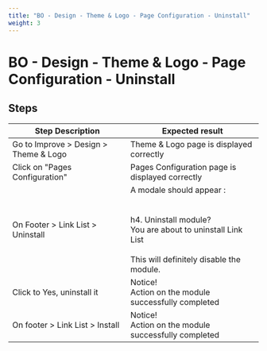 ```yaml
---
title: "BO - Design - Theme & Logo - Page Configuration - Uninstall"
weight: 3
---
```


# BO - Design - Theme & Logo - Page Configuration - Uninstall
## Steps
| Step Description | Expected result |
| ----- | ----- |
| Go to Improve > Design > Theme & Logo | Theme & Logo page is displayed correctly |
| Click on "Pages Configuration" | Pages Configuration page is displayed correctly |
| On Footer > Link List > Uninstall | A modale should appear :<br><br> <br>h4. Uninstall module?<br>You are about to uninstall Link List<br><br>This will definitely disable the module. |
| Click to Yes, uninstall it | Notice!<br>Action on the module successfully completed |
| On footer > Link List > Install | Notice!<br>Action on the module successfully completed |
